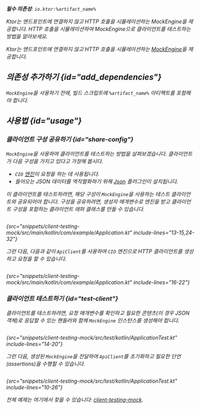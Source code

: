 [//]: # (title: Ktor 클라이언트에서 테스트하기)

<show-structure for="chapter" depth="2"/>

<var name="artifact_name" value="ktor-client-mock"/>

<tldr>
<p>
<b>필수 의존성</b>: <code>io.ktor:%artifact_name%</code>
</p>
<var name="example_name" value="client-testing-mock"/>
<include from="lib.topic" element-id="download_example"/>
</tldr>

<web-summary>
Ktor는 엔드포인트에 연결하지 않고 HTTP 호출을 시뮬레이션하는 MockEngine을 제공합니다.
</web-summary>

<link-summary>
HTTP 호출을 시뮬레이션하여 MockEngine으로 클라이언트를 테스트하는 방법을 알아보세요.
</link-summary>

Ktor는 엔드포인트에 연결하지 않고 HTTP 호출을 시뮬레이션하는 [MockEngine](https://api.ktor.io/ktor-client/ktor-client-mock/io.ktor.client.engine.mock/-mock-engine/index.html)을 제공합니다.

## 의존성 추가하기 {id="add_dependencies"}
`MockEngine`을 사용하기 전에, 빌드 스크립트에 `%artifact_name%` 아티팩트를 포함해야 합니다.

<include from="lib.topic" element-id="add_ktor_artifact_testing"/>

## 사용법 {id="usage"}

### 클라이언트 구성 공유하기 {id="share-config"}

`MockEngine`을 사용하여 클라이언트를 테스트하는 방법을 살펴보겠습니다. 클라이언트가 다음 구성을 가지고 있다고 가정해 봅시다.
* `CIO` [엔진](client-engines.md)이 요청을 하는 데 사용됩니다.
* 들어오는 JSON 데이터를 역직렬화하기 위해 [Json](client-serialization.md) 플러그인이 설치됩니다.

이 클라이언트를 테스트하려면, 해당 구성이 `MockEngine`을 사용하는 테스트 클라이언트와 공유되어야 합니다. 구성을 공유하려면, 생성자 매개변수로 엔진을 받고 클라이언트 구성을 포함하는 클라이언트 래퍼 클래스를 만들 수 있습니다.

```kotlin
```
{src="snippets/client-testing-mock/src/main/kotlin/com/example/Application.kt" include-lines="13-15,24-32"}

그런 다음, 다음과 같이 `ApiClient`를 사용하여 `CIO` 엔진으로 HTTP 클라이언트를 생성하고 요청을 할 수 있습니다.

```kotlin
```
{src="snippets/client-testing-mock/src/main/kotlin/com/example/Application.kt" include-lines="16-22"}

### 클라이언트 테스트하기 {id="test-client"}

클라이언트를 테스트하려면, 요청 매개변수를 확인하고 필요한 콘텐츠(이 경우 JSON 객체)로 응답할 수 있는 핸들러와 함께 `MockEngine` 인스턴스를 생성해야 합니다.

```kotlin
```
{src="snippets/client-testing-mock/src/test/kotlin/ApplicationTest.kt" include-lines="14-20"}

그런 다음, 생성된 `MockEngine`을 전달하여 `ApiClient`를 초기화하고 필요한 단언(assertions)을 수행할 수 있습니다.

```kotlin
```
{src="snippets/client-testing-mock/src/test/kotlin/ApplicationTest.kt" include-lines="10-26"}

전체 예제는 여기에서 찾을 수 있습니다: [client-testing-mock](https://github.com/ktorio/ktor-documentation/tree/%ktor_version%/codeSnippets/snippets/client-testing-mock).